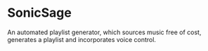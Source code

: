 # SonicSage
An automated playlist generator, which sources music free of cost, generates a playlist and incorporates voice control.
